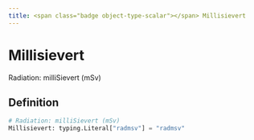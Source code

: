 ```yaml
---
title: <span class="badge object-type-scalar"></span> Millisievert
---
```

# <span class="badge object-type-scalar"></span> Millisievert

Radiation: milliSievert (mSv)

## Definition

```python
# Radiation: milliSievert (mSv)
Millisievert: typing.Literal["radmsv"] = "radmsv"
```
